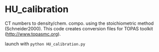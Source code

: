 # HU_calibration

CT numbers to density/chem. compo. using the stoichiometric method (Schneider2000).
This code creates conversion files for TOPAS toolkit (http://www.topasmc.org).

launch with `python HU_calibration.py`
